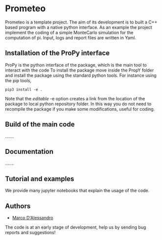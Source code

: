 # Prometeo
Prometeo is a template project. The aim of its development is to built a C++ based program with a native python interface. 
As an example the project implement the coding of a simple MonteCarlo simulation for the computation of pi.
Input, logs and report files are written in Yaml.

## Installation of the ProPy interface 
ProPy is the python interface of the package, which is the main tool to interact with the code
To install the package move inside the PropY folder and install the package using the standard python tools.
For instance using the pip tools,

    pip3 install -e .

Note that the _editable_ -e option creates a link from the location of the package to local python repository folder.
In this way you do not need to recompile the package if you make some modifications, useful for coding.

## Build of the main code
.......

## Documentation
.......

## Tutorial and examples
We provide many jupyter notebooks that explain the usage of the code.

## Authors
- [Marco D'Alessandro](https://github.com/marcodalessandro76/)

The code is at an early stage of development, help us by sending bug reports and suggestions!

